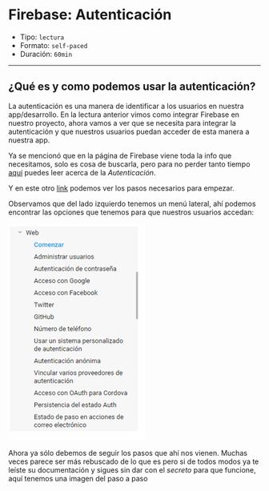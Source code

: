 # Firebase: Autenticación

- Tipo: `lectura`
- Formato: `self-paced`
- Duración: `60min`

***

## ¿Qué es y como podemos usar la autenticación?

La autenticación es una manera de identificar a los usuarios en nuestra
app/desarrollo. En la lectura anterior vimos como integrar Firebase en nuestro
proyecto, ahora vamos a ver que se necesita para integrar la autenticación y que
nuestros usuarios puedan acceder de esta manera a  nuestra app.

Ya se mencionó que en la página de Firebase viene toda la info que necesitamos,
solo es cosa de buscarla, pero para no perder tanto tiempo [aquí](https://firebase.google.com/docs/auth/?authuser=0)
puedes leer acerca de la *Autenticación*.

Y en este otro [link](https://firebase.google.com/docs/auth/web/start?authuser=0)
podemos ver los pasos necesarios para empezar.

Observamos que del lado izquierdo tenemos un menú lateral, ahí podemos
encontrar las opciones que tenemos para que nuestros usuarios accedan:

![menu-lateral](images/menu-lateral.png)

Ahora ya sólo debemos de seguir los pasos que ahí nos vienen. Muchas veces
parece ser más rebuscado de lo que es pero si de todos modos ya te leíste su
documentación y sigues sin dar con el *secreto* para que funcione, aquí tenemos
una imagen del paso a paso
